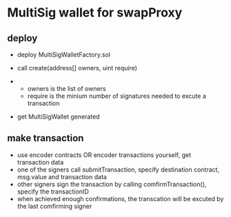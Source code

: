 # MultiSig wallet for swapProxy

## deploy

+ deploy MultiSigWalletFactory.sol
+ call create(address[] owners, uint require)
+ + owners is the list of owners
  + require is the minium number of signatures needed to excute a transaction 

+ get MultiSigWallet generated

## make transaction

+ use encoder contracts OR encoder transactions yourself, get transaction data
+ one of the signers call submitTransaction, specify destination contract, msg.value and transaction data
+ other signers sign the transaction by calling comfirmTransaction(), specify the transactionID
+ when achieved enough confirmations, the transcation will be excuted by the last comfirming signer